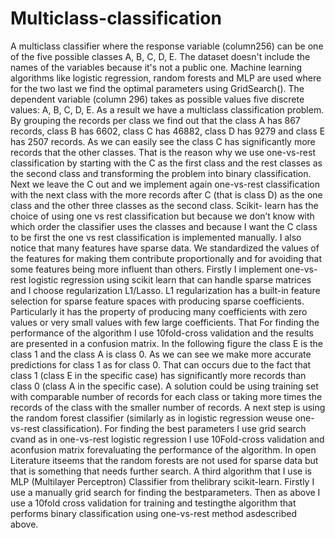 # Multiclass-classification
A multiclass classifier where the response variable (column256) can be one of the five possible classes A, B, C, D, E. The dataset doesn't include the names of the variables because it's not a public one.  Machine learning algorithms like logistic regression, random forests and MLP are used where for the two last we find the optimal parameters using GridSearch().
The dependent variable (column 296) takes as possible values five discrete values: A, B, C, D, E. As a result we have a multiclass classification problem. By grouping the records per class we find out that the class A has 867 records, class B has 6602, class C has 46882, class D has 9279 and class E has 2507 records. As we can easily see the class C has significantly more records that the other classes. That is the reason why we use one-vs-rest classification by starting with the C as the first class and the rest classes as the second class and transforming the problem into binary classification. Next we leave the C out and we implement again one-vs-rest classification with the next class with the more records after C (that is class D) as the one class and the other three classes as the second class. Scikit- learn has the choice of using one vs rest classification but because we don’t know with which order the classifier uses the classes and because I want the C class to be first the one vs rest classification is implemented manually.
I also notice that many features have sparse data. We standardized the values of the features for making them contribute proportionally and for avoiding that some features being more influent than others.
Firstly I implement one-vs-rest logistic regression using scikit learn that can handle sparse matrices and I choose regularization L1/Lasso. L1 regularization has a built-in feature selection for sparse feature spaces with producing sparse coefficients. Particularly it has the property of producing many coefficients with zero values or very small values with few large coefficients. That
For finding the performance of the algorithm I use 10fold-cross validation and the results are presented in a confusion matrix. In the following figure the class E is the class 1 and the class A is class 0. As we can see we make more accurate predictions for class 1 as for class 0. That can occurs due to the fact that class 1 (class E in the specific case) has significantly more records than class 0 (class A in the specific case). A solution could be using training set with comparable number of records for each class or taking more times the records of the class with the smaller number of records.
A next step is using the random forest classifier (similarly as in logistic regression weuse one-vs-rest classification). For finding the best parameters I use grid search cvand as in one-vs-rest logistic regression I use 10Fold-cross validation and aconfusion matrix forevaluating the performance of the algorithm. In open Literature itseems that the random forests are not used for sparse data but that is something that needs further search. 
A third algorithm that I use is MLP (Multilayer Perceptron) Classifier from thelibrary scikit-learn. Firstly I use a manually grid search for finding the bestparameters. Then as above I use a 10fold cross validation for training and testingthe algorithm that performs binary classification using one-vs-rest method asdescribed above.
